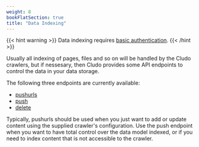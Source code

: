 ```yaml
---
weight: 8
bookFlatSection: true
title: "Data Indexing"
---
```


{{< hint warning >}}
 Data indexing requires <a href="/docs/authentication/basicauthentication/">basic authentication</a>.
{{< /hint >}}

Usually all indexing of pages, files and so on will be handled by the Cludo crawlers, but if nessesary, then Cludo provides some API endpoints to control the data in your data storage.

The following three endpoints are currently available:

- <a href="/docs/dataindexing/urlpushing/">pushurls</a>
- <a href="/docs/dataindexing/datapushing/">push</a>
- <a href="/docs/dataindexing/deletingdata/">delete</a>

Typically, pushurls should be used when you just want to add or update content using the supplied crawler's configuration. Use the push endpoint when you want to have total control over the data model indexed, or if you need to index content that is not accessible to the crawler.